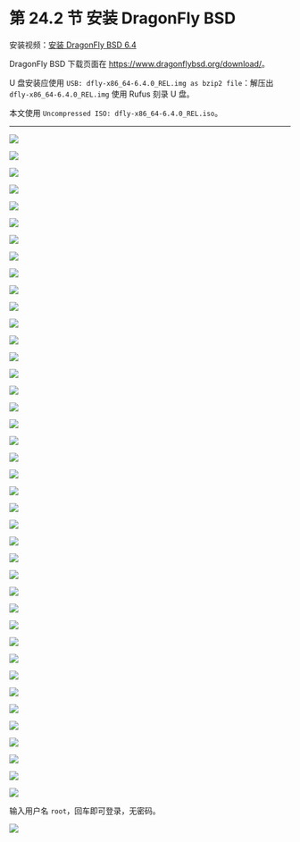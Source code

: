 # 第 24.2 节 安装 DragonFly BSD

安装视频：[安装 DragonFly BSD 6.4](https://www.bilibili.com/video/BV1BM41187pD/)

DragonFly BSD 下载页面在 <https://www.dragonflybsd.org/download/>。

U 盘安装应使用 `USB: dfly-x86_64-6.4.0_REL.img as bzip2 file`：解压出 `dfly-x86_64-6.4.0_REL.img` 使用 Rufus 刻录 U 盘。 

本文使用 `Uncompressed ISO: dfly-x86_64-6.4.0_REL.iso`。

---

![](../.gitbook/assets/dragonflybsd1.png)  

![](../.gitbook/assets/dragonflybsd2.png)  

![](../.gitbook/assets/dragonflybsd3.png)  

![](../.gitbook/assets/dragonflybsd4.png)  

![](../.gitbook/assets/dragonflybsd5.png)  

![](../.gitbook/assets/dragonflybsd6.png)  

![](../.gitbook/assets/dragonflybsd7.png)  

![](../.gitbook/assets/dragonflybsd8.png)  

![](../.gitbook/assets/dragonflybsd9.png)  

![](../.gitbook/assets/dragonflybsd10.png) 

![](../.gitbook/assets/dragonflybsd11.png)  

![](../.gitbook/assets/dragonflybsd12.png)  

![](../.gitbook/assets/dragonflybsd13.png)  

![](../.gitbook/assets/dragonflybsd14.png)  

![](../.gitbook/assets/dragonflybsd15.png)  

![](../.gitbook/assets/dragonflybsd16.png)

![](../.gitbook/assets/dragonflybsd17.png)  

![](../.gitbook/assets/dragonflybsd18.png)  


![](../.gitbook/assets/dragonflybsd19.png)  

![](../.gitbook/assets/dragonflybsd20.png)  

![](../.gitbook/assets/dragonflybsd21.png) 

![](../.gitbook/assets/dragonflybsd22.png)  

![](../.gitbook/assets/dragonflybsd23.png)  

![](../.gitbook/assets/dragonflybsd24.png)

![](../.gitbook/assets/dragonflybsd25.png)

![](../.gitbook/assets/dragonflybsd26.png)  

![](../.gitbook/assets/dragonflybsd27.png) 

![](../.gitbook/assets/dragonflybsd28.png) 

![](../.gitbook/assets/dragonflybsd29.png)  

![](../.gitbook/assets/dragonflybsd30.png) 

![](../.gitbook/assets/dragonflybsd31.png)  

![](../.gitbook/assets/dragonflybsd32.png)  

![](../.gitbook/assets/dragonflybsd33.png)  

![](../.gitbook/assets/dragonflybsd34.png)  

![](../.gitbook/assets/dragonflybsd35.png) 

![](../.gitbook/assets/dragonflybsd36.png)  

![](../.gitbook/assets/dragonflybsd37.png)  

![](../.gitbook/assets/dragonflybsd38.png)  

![](../.gitbook/assets/dragonflybsd39.png)  

![](../.gitbook/assets/dragonflybsd40.png)  

输入用户名 `root`，回车即可登录，无密码。

![](../.gitbook/assets/dragonflybsd41.png)


